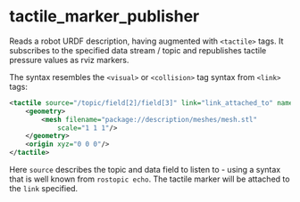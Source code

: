 # tactile_marker_publisher

Reads a robot URDF description, having augmented with `<tactile>` tags. 
It subscribes to the specified data stream / topic and republishes tactile pressure values as rviz markers.

The syntax resembles the `<visual>` or `<collision>` tag syntax from `<link>` tags:
```xml
<tactile source="/topic/field[2]/field[3]" link="link_attached_to" name="foo">
	<geometry>
		<mesh filename="package://description/meshes/mesh.stl"
			scale="1 1 1"/>
	</geometry>
	<origin xyz="0 0 0"/>
</tactile>
```

Here `source` describes the topic and data field to listen to - using a syntax that is well known from `rostopic echo`. The tactile marker will be attached to the `link` specified.
